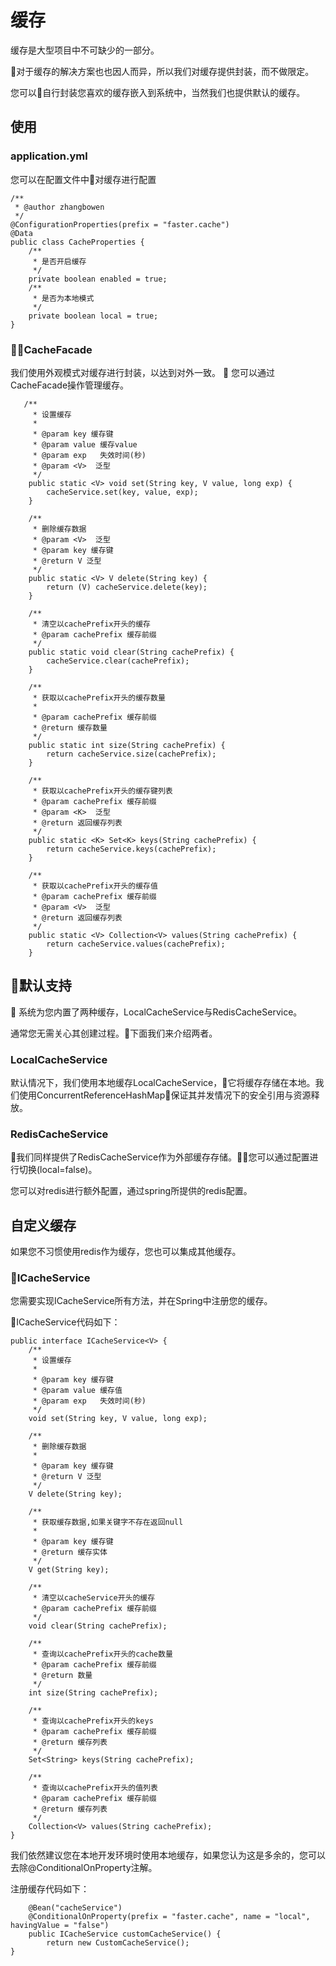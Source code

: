 # 缓存

缓存是大型项目中不可缺少的一部分。

对于缓存的解决方案也也因人而异，所以我们对缓存提供封装，而不做限定。

您可以自行封装您喜欢的缓存嵌入到系统中，当然我们也提供默认的缓存。

## 使用

### application.yml

您可以在配置文件中对缓存进行配置

```
/**
 * @author zhangbowen
 */
@ConfigurationProperties(prefix = "faster.cache")
@Data
public class CacheProperties {
    /**
     * 是否开启缓存
     */
    private boolean enabled = true;
    /**
     * 是否为本地模式
     */
    private boolean local = true;
}
```

### CacheFacade

我们使用外观模式对缓存进行封装，以达到对外一致。

您可以通过CacheFacade操作管理缓存。

```
   /**
     * 设置缓存
     *
     * @param key 缓存键
     * @param value 缓存value
     * @param exp   失效时间(秒)
     * @param <V>  泛型
     */
    public static <V> void set(String key, V value, long exp) {
        cacheService.set(key, value, exp);
    }

    /**
     * 删除缓存数据
     * @param <V>  泛型
     * @param key 缓存键
     * @return V 泛型
     */
    public static <V> V delete(String key) {
        return (V) cacheService.delete(key);
    }

    /**
     * 清空以cachePrefix开头的缓存
     * @param cachePrefix 缓存前缀
     */
    public static void clear(String cachePrefix) {
        cacheService.clear(cachePrefix);
    }

    /**
     * 获取以cachePrefix开头的缓存数量
     *
     * @param cachePrefix 缓存前缀
     * @return 缓存数量
     */
    public static int size(String cachePrefix) {
        return cacheService.size(cachePrefix);
    }

    /**
     * 获取以cachePrefix开头的缓存键列表
     * @param cachePrefix 缓存前缀
     * @param <K>  泛型
     * @return 返回缓存列表
     */
    public static <K> Set<K> keys(String cachePrefix) {
        return cacheService.keys(cachePrefix);
    }

    /**
     * 获取以cachePrefix开头的缓存值
     * @param cachePrefix 缓存前缀
     * @param <V>  泛型
     * @return 返回缓存列表
     */
    public static <V> Collection<V> values(String cachePrefix) {
        return cacheService.values(cachePrefix);
    }
```

## 默认支持

系统为您内置了两种缓存，LocalCacheService与RedisCacheService。

通常您无需关心其创建过程。下面我们来介绍两者。

### LocalCacheService

默认情况下，我们使用本地缓存LocalCacheService，它将缓存存储在本地。我们使用ConcurrentReferenceHashMap保证其并发情况下的安全引用与资源释放。

### RedisCacheService

我们同样提供了RedisCacheService作为外部缓存存储。您可以通过配置进行切换(local=false)。

您可以对redis进行额外配置，通过spring所提供的redis配置。

## 自定义缓存

如果您不习惯使用redis作为缓存，您也可以集成其他缓存。

### ICacheService

您需要实现ICacheService所有方法，并在Spring中注册您的缓存。

ICacheService代码如下：

```
public interface ICacheService<V> {
    /**
     * 设置缓存
     *
     * @param key 缓存键
     * @param value 缓存值
     * @param exp   失效时间(秒)
     */
    void set(String key, V value, long exp);

    /**
     * 删除缓存数据
     *
     * @param key 缓存键
     * @return V 泛型
     */
    V delete(String key);

    /**
     * 获取缓存数据,如果关键字不存在返回null
     *
     * @param key 缓存键
     * @return 缓存实体
     */
    V get(String key);

    /**
     * 清空以cacheService开头的缓存
     * @param cachePrefix 缓存前缀
     */
    void clear(String cachePrefix);

    /**
     * 查询以cachePrefix开头的cache数量
     * @param cachePrefix 缓存前缀
     * @return 数量
     */
    int size(String cachePrefix);

    /**
     * 查询以cachePrefix开头的keys
     * @param cachePrefix 缓存前缀
     * @return 缓存列表
     */
    Set<String> keys(String cachePrefix);

    /**
     * 查询以cachePrefix开头的值列表
     * @param cachePrefix 缓存前缀
     * @return 缓存列表
     */
    Collection<V> values(String cachePrefix);
}
```


我们依然建议您在本地开发环境时使用本地缓存，如果您认为这是多余的，您可以去除@ConditionalOnProperty注解。

注册缓存代码如下：

```
    @Bean("cacheService")
    @ConditionalOnProperty(prefix = "faster.cache", name = "local", havingValue = "false")
    public ICacheService customCacheService() {
        return new CustomCacheService();
}
```
